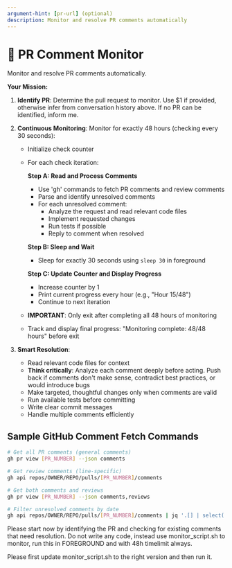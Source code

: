```yaml
---
argument-hint: [pr-url] (optional)
description: Monitor and resolve PR comments automatically
---
```


# 🔄 PR Comment Monitor

Monitor and resolve PR comments automatically.

**Your Mission:**
1. **Identify PR**: Determine the pull request to monitor. Use $1 if provided, otherwise infer from conversation history above. If no PR can be identified, inform me.

2. **Continuous Monitoring**: Monitor for exactly 48 hours (checking every 30 seconds):
   - Initialize check counter
   - For each check iteration:

     **Step A: Read and Process Comments**
     - Use 'gh' commands to fetch PR comments and review comments
     - Parse and identify unresolved comments
     - For each unresolved comment:
       - Analyze the request and read relevant code files
       - Implement requested changes
       - Run tests if possible
       - Reply to comment when resolved

     **Step B: Sleep and Wait**
     - Sleep for exactly 30 seconds using `sleep 30` in foreground

     **Step C: Update Counter and Display Progress**
     - Increase counter by 1
     - Print current progress every hour (e.g., "Hour 15/48")
     - Continue to next iteration

   - **IMPORTANT**: Only exit after completing all 48 hours of monitoring
   - Track and display final progress: "Monitoring complete: 48/48 hours" before exit

3. **Smart Resolution**:
   - Read relevant code files for context
   - **Think critically**: Analyze each comment deeply before acting. Push back if comments don't make sense, contradict best practices, or would introduce bugs
   - Make targeted, thoughtful changes only when comments are valid
   - Run available tests before committing
   - Write clear commit messages
   - Handle multiple comments efficiently

## Sample GitHub Comment Fetch Commands

```bash
# Get all PR comments (general comments)
gh pr view [PR_NUMBER] --json comments

# Get review comments (line-specific)
gh api repos/OWNER/REPO/pulls/[PR_NUMBER]/comments

# Get both comments and reviews
gh pr view [PR_NUMBER] --json comments,reviews

# Filter unresolved comments by date
gh api repos/OWNER/REPO/pulls/[PR_NUMBER]/comments | jq '.[] | select(.created_at > "2025-01-01T00:00:00Z")'
```

Please start now by identifying the PR and checking for existing comments that need resolution. Do not write any code, instead use monitor_script.sh to monitor, run this in FOREGROUND and with 48h timelimit always.

Please first update monitor_script.sh to the right version and then run it.